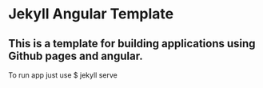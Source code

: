 # Jekyll Angular Template

## This is a template for building applications using Github pages and angular. 

To run app just use
  $ jekyll serve
